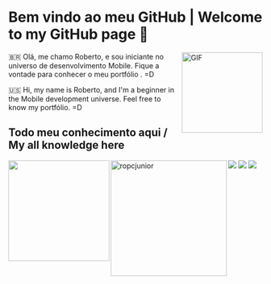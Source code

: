 # Bem vindo ao meu GitHub | Welcome to my GitHub page 🎉

<img align="right" alt="GIF" height="160px" src="https://media.giphy.com/media/6IanN6Nqj0JFK/giphy.gif">  

🇧🇷 Olá, me chamo Roberto, e sou iniciante no universo de desenvolvimento Mobile. Fique a vontade para conhecer o meu portfólio . =D

🇺🇸 Hi, my name is Roberto, and I'm a beginner in the Mobile development universe. Feel free to know my portfólio. =D  

## Todo meu conhecimento aqui / My all knowledge here
<div>
  <a href="http://github.com/rocpjunior">
    <img height="200em" align="left" src="https://github-readme-stats.vercel.app/api?username=rocpjunior&show_icons=true&theme=dark&include_all_commits=true&count_private=true"/>
    <img height="230em" align="left" src="https://github-readme-stats.vercel.app/api/top-langs/?username=rocpjunior&layout=compactBlangs_count16&theme=dracula" alt="ropcjunior"/>
</div>
  
  <div>
    <a href="https://twitter.com/rocpjunior" target="_blank"><img src="https://img.shields.io/badge/Twitter-1DA1F2?style=for-the-badge&logo=twitter&logoColor=white"></a>
    <a href="https://www.linkedin.com/in/roberto-cirera-procopio-jr/" target="_blank"><img src="https://img.shields.io/badge/-LinkedIn-%23007785?style=for-the-badge&logo=linkedin&logoColor=white" target="_blank"></a>
    <a href="mailto:rocpjunior@icloud.com"><img src="https://img.shields.io/badge/ProtonMail-8B89CC?style=for-the-badge&logo=protonmail&logoColor=white"></a>
  </div>
